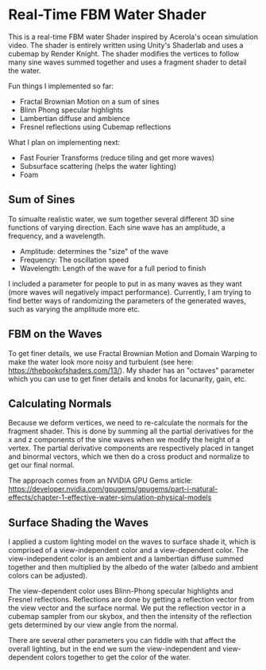 # Real-Time FBM Water Shader
This is a real-time FBM water Shader inspired by Acerola's ocean simulation video. The shader is entirely written using Unity's Shaderlab and uses a cubemap by Render Knight.
The shader modifies the vertices to follow many sine waves summed together and uses a fragment shader to detail the water.

Fun things I implemented so far:
- Fractal Brownian Motion on a sum of sines
- Blinn Phong specular highlights
- Lambertian diffuse and ambience
- Fresnel reflections using Cubemap reflections
<!-- end of the list -->
What I plan on implementing next:
- Fast Fourier Transforms (reduce tiling and get more waves)
- Subsurface scattering (helps the water lighting)
- Foam

## Sum of Sines
To simualte realistic water, we sum together several different 3D sine functions of varying direction. Each sine wave has an amplitude, a frequency, and a wavelength.
- Amplitude: determines the "size" of the wave
- Frequency: The oscillation speed
- Wavelength: Length of the wave for a full period to finish
<!-- end of the list -->
I included a parameter for people to put in as many waves as they want (more waves will negatively impact performance).
Currently, I am trying to find better ways of randomizing the parameters of the generated waves, such as varying the amplitude more etc.

## FBM on the Waves
To get finer details, we use Fractal Brownian Motion and Domain Warping to make the water look more noisy and turbulent (see here: https://thebookofshaders.com/13/). 
My shader has an "octaves" parameter which you can use to get finer details and knobs for lacunarity, gain, etc.

## Calculating Normals
Because we deform vertices, we need to re-calculate the normals for the fragment shader. This is done by summing all the partial derivatives for the x and z components of the sine waves
when we modify the height of a vertex. The partial derivative components are respectively placed in tanget and binormal vectors, which we then do a cross product and normalize to get our final normal.

The approach comes from an NVIDIA GPU Gems article: https://developer.nvidia.com/gpugems/gpugems/part-i-natural-effects/chapter-1-effective-water-simulation-physical-models

## Surface Shading the Waves
I applied a custom lighting model on the waves to surface shade it, which is comprised of a view-independent color and a view-dependent color.
The view-independent color is an ambient and a lambertian diffuse summed together and then multiplied by the albedo of the water (albedo and ambient colors can be adjusted).

The view-dependent color uses Blinn-Phong specular highlights and Fresnel reflections. Reflections are done by getting a reflection vector from the view vector and the surface normal.
We put the reflection vector in a cubemap sampler from our skybox, and then the intensity of the reflection gets determined by our view angle from the normal.

There are several other parameters you can fiddle with that affect the overall lighting, but in the end we sum the view-independent and view-dependent colors together to get the color of the water.

